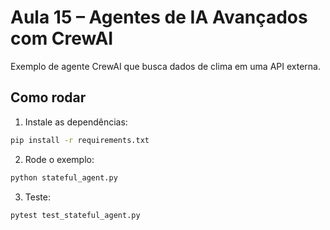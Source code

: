 # Aula 15 – Agentes de IA Avançados com CrewAI

Exemplo de agente CrewAI que busca dados de clima em uma API externa.

## Como rodar

1. Instale as dependências:
```bash
pip install -r requirements.txt
```
2. Rode o exemplo:
```bash
python stateful_agent.py
```
3. Teste:
```bash
pytest test_stateful_agent.py
``` 